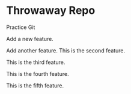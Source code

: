 # Throwaway Repo

 Practice Git

 Add a new feature.

Add another feature. This is the second feature.

This is the third feature.

This is the fourth feature.

This is the fifth feature.